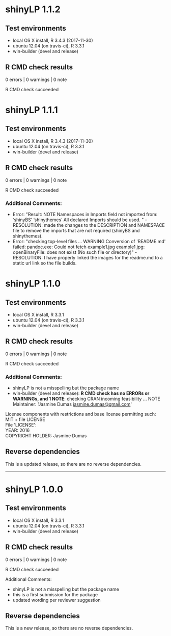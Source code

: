 # shinyLP 1.1.2

## Test environments
* local OS X install, R 3.4.3 (2017-11-30)
* ubuntu 12.04 (on travis-ci), R 3.3.1
* win-builder (devel and release)

## R CMD check results

0 errors | 0 warnings | 0 note

R CMD check succeeded


# shinyLP 1.1.1

## Test environments
* local OS X install, R 3.4.3 (2017-11-30)
* ubuntu 12.04 (on travis-ci), R 3.3.1
* win-builder (devel and release)

## R CMD check results

0 errors | 0 warnings | 0 note

R CMD check succeeded

### Additional Comments:
* Error: "Result: NOTE 
    Namespaces in Imports field not imported from:
     ‘shinyBS’ ‘shinythemes’
     All declared Imports should be used. " - RESOLUTION:  made the changes to the DESCRIPTION and NAMESPACE file to remove the imports that are not required (shinyBS and shinythemes).
* Error: "checking top-level files ... WARNING
Conversion of 'README.md' failed:
pandoc.exe: Could not fetch example1.jpg
example1.jpg: openBinaryFile: does not exist (No such file or directory)" - RESOLUTION: I have properly linked the images for the readme.md to a static url link so the file builds.



# shinyLP 1.1.0

## Test environments
* local OS X install, R 3.3.1
* ubuntu 12.04 (on travis-ci), R 3.3.1
* win-builder (devel and release)

## R CMD check results

0 errors | 0 warnings | 0 note

R CMD check succeeded

### Additional Comments:

* shinyLP is not a misspelling but the package name
* win-builder (devel and release): **R CMD check has no ERRORs or WARNINGs, and 1 NOTE**: checking CRAN incoming feasibility ... NOTE
Maintainer: 'Jasmine Dumas <jasmine.dumas@gmail.com>'

License components with restrictions and base license permitting such:    
  MIT + file LICENSE    
File 'LICENSE':     
  YEAR: 2016      
  COPYRIGHT HOLDER: Jasmine Dumas     

## Reverse dependencies

This is a updated release, so there are no reverse dependencies.

___

# shinyLP 1.0.0

## Test environments
* local OS X install, R 3.3.1
* ubuntu 12.04 (on travis-ci), R 3.3.1
* win-builder (devel and release)

## R CMD check results

0 errors | 0 warnings | 0 note

R CMD check succeeded

Additional Comments:
* shinyLP is not a misspelling but the package name
* this is a first submission for the package
* updated wording per reviewer suggestion


## Reverse dependencies

This is a new release, so there are no reverse dependencies.

